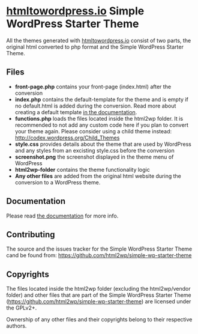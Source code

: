 # [htmltowordpress.io](http://htmltowordpress.io "HTML to WordPress") Simple WordPress Starter Theme
All the themes generated with [htmltowordpress.io](http://htmltowordpress.io "HTML to WordPress") consist of two parts, the original html converted to php format and the Simple WordPress Starter Theme.

## Files
- __front-page.php__ contains your front-page (index.html) after the conversion
- __index.php__ contains the default-template for the theme and is empty if no default.html is added during the conversion. Read more about creating a default template [in the documentation](https://htmltowordpress.io/docs/templates.html#section-default-template).
- __functions.php__ loads the files located inside the html2wp folder. It is recommended to not add any custom code here if you plan to convert your theme again. Please consider using a child theme instead: http://codex.wordpress.org/Child_Themes
- __style.css__ provides details about the theme that are used by WordPress and any styles from an excisting style.css before the conversion
- __screenshot.png__ the screenshot displayed in the theme menu of WordPress
- __html2wp-folder__ contains the theme functionality logic
- __Any other files__ are added from the original html website during the conversion to a WordPress theme.

## Documentation
Please read [the documentation](https://htmltowordpress.io/docs/) for more info.

## Contributing
The source and the issues tracker for the Simple WordPress Starter Theme cand be found from: https://github.com/html2wp/simple-wp-starter-theme

## Copyrights
The files located inside the html2wp folder (excluding the html2wp/vendor folder) and other files that are part of the
Simple WordPress Starter Theme (https://github.com/html2wp/simple-wp-starter-theme) are licensed under the GPLv2+.

Ownership of any other files and their copyrights belong to their respective authors.
